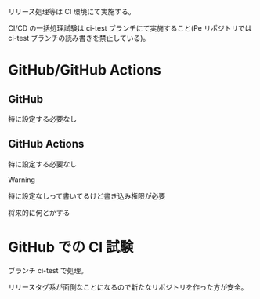 リリース処理等は CI 環境にて実施する。

CI/CD の一括処理試験は ci-test ブランチにて実施すること(Pe リポジトリでは ci-test ブランチの読み書きを禁止している)。

# GitHub/GitHub Actions

## GitHub

特に設定する必要なし

## GitHub Actions

特に設定する必要なし

> [!WARNING]
> 特に設定なしって書いてるけど書き込み権限が必要
>
> 将来的に何とかする

# GitHub での CI 試験

ブランチ ci-test で処理。

リリースタグ系が面倒なことになるので新たなリポジトリを作った方が安全。
